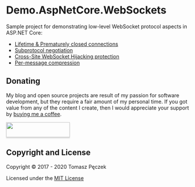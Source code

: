 # Demo.AspNetCore.WebSockets

Sample project for demonstrating low-level WebSocket protocol aspects in ASP.NET Core:

- [Lifetime & Prematurely closed connections](https://www.tpeczek.com/2018/02/back-to-websockets-fundamentals-in.html)
- [Subprotocol negotiation](https://www.tpeczek.com/2017/06/websocket-subprotocol-negotiation-in.html)
- [Cross-Site WebSocket Hijacking protection](https://www.tpeczek.com/2017/07/preventing-cross-site-websocket.html)
- [Per-message compression](https://www.tpeczek.com/2017/07/websocket-per-message-compression-in.html)

## Donating

My blog and open source projects are result of my passion for software development, but they require a fair amount of my personal time. If you got value from any of the content I create, then I would appreciate your support by [buying me a coffee](https://www.buymeacoffee.com/tpeczek).

<a href="https://www.buymeacoffee.com/tpeczek"><img src="https://www.buymeacoffee.com/assets/img/custom_images/black_img.png" style="height: 41px !important;width: 174px !important;box-shadow: 0px 3px 2px 0px rgba(190, 190, 190, 0.5) !important;-webkit-box-shadow: 0px 3px 2px 0px rgba(190, 190, 190, 0.5) !important;"  target="_blank"></a>

## Copyright and License

Copyright © 2017 - 2020 Tomasz Pęczek

Licensed under the [MIT License](https://github.com/tpeczek/Demo.AspNetCore.WebSockets/blob/master/LICENSE.md)